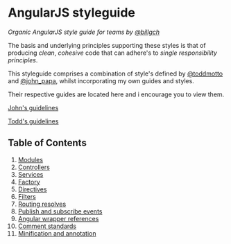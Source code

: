 # AngularJS styleguide

*Organic AngularJS style guide for teams by [@billgch](//twitter.com/billgch)*

The basis and underlying principles supporting these styles is that of producing *clean*, *cohesive* code that can adhere's to *single responsibility principles*.


This styleguide comprises a combination of style's defined by [@toddmotto](//twitter.com/toddmotto) and [@john_papa](//twitter.com/john_papa), whilst incorporating my own guides and styles.

Their respective guides are located here and i encourage you to view them.

[John's  guidelines](//github.com/johnpapa/angularjs-styleguide)

[Todd's  guidelines](https://github.com/toddmotto/angularjs-styleguide)

## Table of Contents

  1. [Modules](#modules)
  1. [Controllers](#controllers)
  1. [Services](#services)
  1. [Factory](#factory)
  1. [Directives](#directives)
  1. [Filters](#filters)
  1. [Routing resolves](#routing-resolves)
  1. [Publish and subscribe events](#publish-and-subscribe-events)
  1. [Angular wrapper references](#angular-wrapper-references)
  1. [Comment standards](#comment-standards)
  1. [Minification and annotation](#minification-and-annotation)
